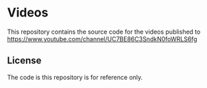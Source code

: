 # Videos

This repository contains the source code for the videos published to https://www.youtube.com/channel/UC7BE86C3SndkN0foWRLS6fg

## License

The code is this repository is for reference only.